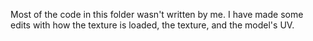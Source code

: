 Most of the code in this folder wasn't written by me. I have made some edits with how the texture is loaded, the texture, and the model's UV.